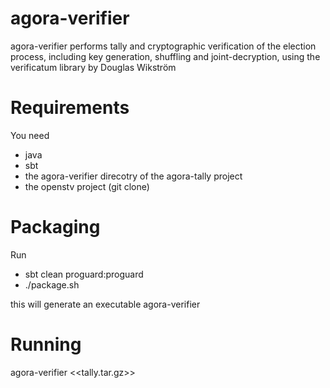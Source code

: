 agora-verifier
==============


agora-verifier performs tally and cryptographic verification of the election process, including key generation, shuffling and joint-decryption, using the verificatum library by Douglas Wikström

Requirements
==============
You need

* java
* sbt
* the agora-verifier direcotry of the agora-tally project
* the openstv project (git clone)

Packaging
==============
Run

* sbt clean proguard:proguard
* ./package.sh

this will generate an executable agora-verifier


Running
==============

agora-verifier <<tally.tar.gz>>
